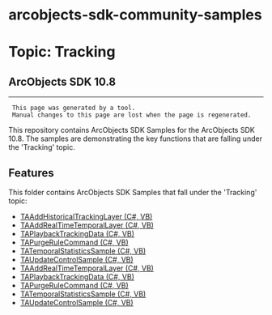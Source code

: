 # arcobjects-sdk-community-samples 
# Topic: Tracking
## ArcObjects SDK 10.8  

----------
     This page was generated by a tool.
     Manual changes to this page are lost when the page is regenerated.

This repository contains ArcObjects SDK Samples for the ArcObjects SDK 10.8.  The samples are demonstrating the key functions that are falling under the 'Tracking' topic.  


## Features

This folder contains ArcObjects SDK Samples that fall under the 'Tracking' topic:

* [TAAddHistoricalTrackingLayer (C#, VB)](../../../../tree/master/Net/Tracking/Samples/TAAddHistoricalTrackingLayer)  
* [TAAddRealTimeTemporalLayer (C#, VB)](../../../../tree/master/Net/Tracking/Samples/TAAddRealTimeTemporalLayer)  
* [TAPlaybackTrackingData (C#, VB)](../../../../tree/master/Net/Tracking/Samples/TAPlaybackTrackingData)  
* [TAPurgeRuleCommand (C#, VB)](../../../../tree/master/Net/Tracking/Samples/TAPurgeRuleCommand)  
* [TATemporalStatisticsSample (C#, VB)](../../../../tree/master/Net/Tracking/Samples/TATemporalStatisticsSample)  
* [TAUpdateControlSample (C#, VB)](../../../../tree/master/Net/Tracking/Samples/TAUpdateControlSample)  
* [TAAddRealTimeTemporalLayer (C#, VB)](../../../../tree/master/Net/Tracking/TAAddRealTimeTemporalLayer)  
* [TAPlaybackTrackingData (C#, VB)](../../../../tree/master/Net/Tracking/TAPlaybackTrackingData)  
* [TAPurgeRuleCommand (C#, VB)](../../../../tree/master/Net/Tracking/TAPurgeRuleCommand)  
* [TATemporalStatisticsSample (C#, VB)](../../../../tree/master/Net/Tracking/TATemporalStatisticsSample)  
* [TAUpdateControlSample (C#, VB)](../../../../tree/master/Net/Tracking/TAUpdateControlSample)  


